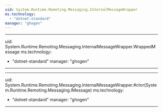 ```yaml
---
uid: System.Runtime.Remoting.Messaging.InternalMessageWrapper
ms.technology: 
  - "dotnet-standard"
manager: "ghogen"
---
```


---
uid: System.Runtime.Remoting.Messaging.InternalMessageWrapper.WrappedMessage
ms.technology: 
  - "dotnet-standard"
manager: "ghogen"
---

---
uid: System.Runtime.Remoting.Messaging.InternalMessageWrapper.#ctor(System.Runtime.Remoting.Messaging.IMessage)
ms.technology: 
  - "dotnet-standard"
manager: "ghogen"
---
